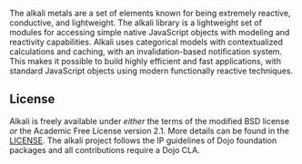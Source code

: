 The alkali metals are a set of elements known for being extremely reactive, conductive, and lightweight. The alkali library is a lightweight set of modules for accessing simple native JavaScript objects with modeling and reactivity capabilities. Alkali uses categorical models with contextualized calculations and caching, with an invalidation-based notification system. This makes it possible to build highly efficient and fast applications, with standard JavaScript objects using modern functionally reactive techniques.



## License
Alkali is freely available under *either* the terms of the modified BSD license *or* the
Academic Free License version 2.1. More details can be found in the [LICENSE](LICENSE).
The alkali project follows the IP guidelines of Dojo foundation packages and all contributions require a Dojo CLA. 

